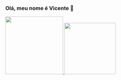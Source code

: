### Olá, meu nome é Vicente 👋

<div>
  <a href="https://github.com/vicentepcamargo">
  <img height="180em" src="https://github-readme-stats.vercel.app/api?username=vicentepcamargo&show_icons=true&theme=dracula&include_all_commits=true&count_private=true&bg_color=DEG,2C213B,2b213a,20172C,191224,120D1B"/>
  <img height="160" src="https://github-readme-stats.vercel.app/api/top-langs/?username=vicentepcamargo&layout=compact&theme=dracula&bg_color=DEG,2C213B,2b213a,20172C,191224,120D1B" /> 
</div>
